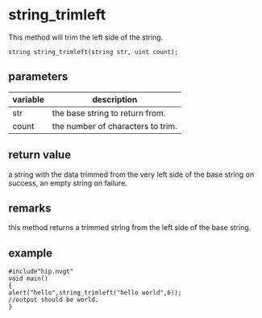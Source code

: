 # string_trimleft

This method will trim the left side of the string.

`string string_trimleft(string str, uint count);`

## parameters

| variable | description |
|---|---|
| str | the base string to return from. |
| count | the number of characters to trim. |

## return value

a string with the data trimmed from the very left side of the base string on success, an empty string on failure.

## remarks

this method returns a trimmed string from the left side of the base string.

## example

```
#include"hip.nvgt"
void main()
{
alert("hello",string_trimleft("hello world",6));
//output should be world.
}
```